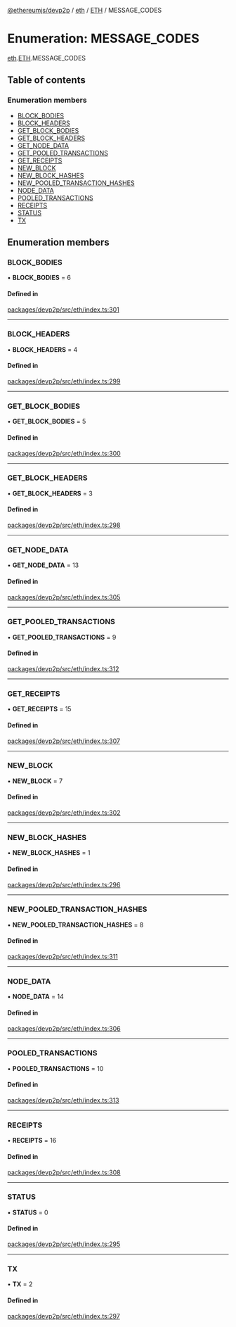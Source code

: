 [@ethereumjs/devp2p](../README.md) / [eth](../modules/eth.md) / [ETH](../modules/eth.eth-1.md) / MESSAGE_CODES

# Enumeration: MESSAGE\_CODES

[eth](../modules/eth.md).[ETH](../modules/eth.eth-1.md).MESSAGE_CODES

## Table of contents

### Enumeration members

- [BLOCK\_BODIES](eth.eth-1.message_codes.md#block_bodies)
- [BLOCK\_HEADERS](eth.eth-1.message_codes.md#block_headers)
- [GET\_BLOCK\_BODIES](eth.eth-1.message_codes.md#get_block_bodies)
- [GET\_BLOCK\_HEADERS](eth.eth-1.message_codes.md#get_block_headers)
- [GET\_NODE\_DATA](eth.eth-1.message_codes.md#get_node_data)
- [GET\_POOLED\_TRANSACTIONS](eth.eth-1.message_codes.md#get_pooled_transactions)
- [GET\_RECEIPTS](eth.eth-1.message_codes.md#get_receipts)
- [NEW\_BLOCK](eth.eth-1.message_codes.md#new_block)
- [NEW\_BLOCK\_HASHES](eth.eth-1.message_codes.md#new_block_hashes)
- [NEW\_POOLED\_TRANSACTION\_HASHES](eth.eth-1.message_codes.md#new_pooled_transaction_hashes)
- [NODE\_DATA](eth.eth-1.message_codes.md#node_data)
- [POOLED\_TRANSACTIONS](eth.eth-1.message_codes.md#pooled_transactions)
- [RECEIPTS](eth.eth-1.message_codes.md#receipts)
- [STATUS](eth.eth-1.message_codes.md#status)
- [TX](eth.eth-1.message_codes.md#tx)

## Enumeration members

### BLOCK\_BODIES

• **BLOCK\_BODIES** = 6

#### Defined in

[packages/devp2p/src/eth/index.ts:301](https://github.com/ethereumjs/ethereumjs-monorepo/blob/master/packages/devp2p/src/eth/index.ts#L301)

___

### BLOCK\_HEADERS

• **BLOCK\_HEADERS** = 4

#### Defined in

[packages/devp2p/src/eth/index.ts:299](https://github.com/ethereumjs/ethereumjs-monorepo/blob/master/packages/devp2p/src/eth/index.ts#L299)

___

### GET\_BLOCK\_BODIES

• **GET\_BLOCK\_BODIES** = 5

#### Defined in

[packages/devp2p/src/eth/index.ts:300](https://github.com/ethereumjs/ethereumjs-monorepo/blob/master/packages/devp2p/src/eth/index.ts#L300)

___

### GET\_BLOCK\_HEADERS

• **GET\_BLOCK\_HEADERS** = 3

#### Defined in

[packages/devp2p/src/eth/index.ts:298](https://github.com/ethereumjs/ethereumjs-monorepo/blob/master/packages/devp2p/src/eth/index.ts#L298)

___

### GET\_NODE\_DATA

• **GET\_NODE\_DATA** = 13

#### Defined in

[packages/devp2p/src/eth/index.ts:305](https://github.com/ethereumjs/ethereumjs-monorepo/blob/master/packages/devp2p/src/eth/index.ts#L305)

___

### GET\_POOLED\_TRANSACTIONS

• **GET\_POOLED\_TRANSACTIONS** = 9

#### Defined in

[packages/devp2p/src/eth/index.ts:312](https://github.com/ethereumjs/ethereumjs-monorepo/blob/master/packages/devp2p/src/eth/index.ts#L312)

___

### GET\_RECEIPTS

• **GET\_RECEIPTS** = 15

#### Defined in

[packages/devp2p/src/eth/index.ts:307](https://github.com/ethereumjs/ethereumjs-monorepo/blob/master/packages/devp2p/src/eth/index.ts#L307)

___

### NEW\_BLOCK

• **NEW\_BLOCK** = 7

#### Defined in

[packages/devp2p/src/eth/index.ts:302](https://github.com/ethereumjs/ethereumjs-monorepo/blob/master/packages/devp2p/src/eth/index.ts#L302)

___

### NEW\_BLOCK\_HASHES

• **NEW\_BLOCK\_HASHES** = 1

#### Defined in

[packages/devp2p/src/eth/index.ts:296](https://github.com/ethereumjs/ethereumjs-monorepo/blob/master/packages/devp2p/src/eth/index.ts#L296)

___

### NEW\_POOLED\_TRANSACTION\_HASHES

• **NEW\_POOLED\_TRANSACTION\_HASHES** = 8

#### Defined in

[packages/devp2p/src/eth/index.ts:311](https://github.com/ethereumjs/ethereumjs-monorepo/blob/master/packages/devp2p/src/eth/index.ts#L311)

___

### NODE\_DATA

• **NODE\_DATA** = 14

#### Defined in

[packages/devp2p/src/eth/index.ts:306](https://github.com/ethereumjs/ethereumjs-monorepo/blob/master/packages/devp2p/src/eth/index.ts#L306)

___

### POOLED\_TRANSACTIONS

• **POOLED\_TRANSACTIONS** = 10

#### Defined in

[packages/devp2p/src/eth/index.ts:313](https://github.com/ethereumjs/ethereumjs-monorepo/blob/master/packages/devp2p/src/eth/index.ts#L313)

___

### RECEIPTS

• **RECEIPTS** = 16

#### Defined in

[packages/devp2p/src/eth/index.ts:308](https://github.com/ethereumjs/ethereumjs-monorepo/blob/master/packages/devp2p/src/eth/index.ts#L308)

___

### STATUS

• **STATUS** = 0

#### Defined in

[packages/devp2p/src/eth/index.ts:295](https://github.com/ethereumjs/ethereumjs-monorepo/blob/master/packages/devp2p/src/eth/index.ts#L295)

___

### TX

• **TX** = 2

#### Defined in

[packages/devp2p/src/eth/index.ts:297](https://github.com/ethereumjs/ethereumjs-monorepo/blob/master/packages/devp2p/src/eth/index.ts#L297)
